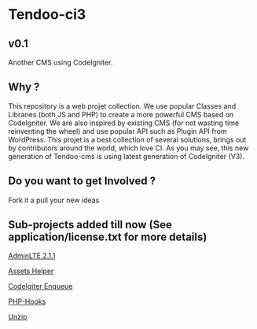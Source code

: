 Tendoo-ci3
=========
v0.1
---------
Another CMS using CodeIgniter. 

Why ?
------
This repository is a web projet collection. We use popular Classes and Libraries (both JS and PHP) to create a more powerful CMS based on CodeIgniter.
We are also inspired by existing CMS (for not wasting time reinventing the wheel) and use popular API such as Plugin API from WordPress.
This projet is a best collection of several solutions, brings out by contributors around the world, which love CI.
As you may see, this new generation of Tendoo-cms is using latest generation of CodeIgniter (V3).

Do you want to get Involved ?
-----------------------------
Fork it a pull your new ideas

Sub-projects added till now (See application/license.txt for more details)
---------------------------------------------------------------------------
[AdminLTE 2.1.1](https://github.com/almasaeed2010/AdminLTE)

[Assets Helper](https://github.com/sekati/codeigniter-asset-helper)

[CodeIgiter Enqueue](https://github.com/zajohnson/CodeIgniter-enqueue)

[PHP-Hooks](https://github.com/bainternet/PHP-Hooks)

[Unzip](https://github.com/philsturgeon/codeigniter-unzip/blob/master/libraries/Unzip.php)